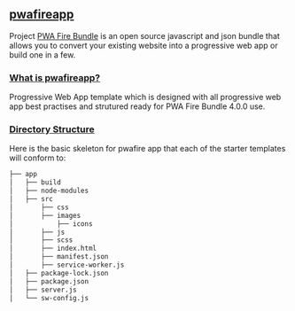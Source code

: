 ## [pwafireapp]()

Project [PWA Fire Bundle](https://github.com/mayeedwin/pwafire) is an open source javascript and json bundle that allows you to convert your existing website into a progressive web app or build one in a few.

### [What is pwafireapp?](https://github.com/mayeedwin/pwafireapp)

Progressive Web App template which is designed with all progressive web app best practises and strutured ready for PWA Fire Bundle 4.0.0 use.

### [Directory Structure]()

Here is the basic skeleton for pwafire app that each of the starter templates will conform to:

```bash
├── app
│   ├── build
│   ├── node-modules
│   ├── src
│       ├── css
│       ├── images
│           ├── icons
│       ├── js
│       ├── scss
│       ├── index.html
│       ├── manifest.json
│       ├── service-worker.js
│   ├── package-lock.json
│   ├── package.json
│   ├── server.js
│   └── sw-config.js

```
